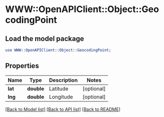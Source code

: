 # WWW::OpenAPIClient::Object::GeocodingPoint

## Load the model package
```perl
use WWW::OpenAPIClient::Object::GeocodingPoint;
```

## Properties
Name | Type | Description | Notes
------------ | ------------- | ------------- | -------------
**lat** | **double** | Latitude | [optional] 
**lng** | **double** | Longitude | [optional] 

[[Back to Model list]](../README.md#documentation-for-models) [[Back to API list]](../README.md#documentation-for-api-endpoints) [[Back to README]](../README.md)


